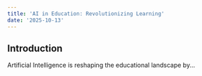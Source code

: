 ```yaml
---
title: 'AI in Education: Revolutionizing Learning'
date: '2025-10-13'
---
```


## Introduction

Artificial Intelligence is reshaping the educational landscape by...

